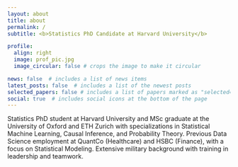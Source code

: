 ```yaml
---
layout: about
title: about
permalink: /
subtitle: <b>Statistics PhD Candidate at Harvard University</b>

profile:
  align: right
  image: prof_pic.jpg
  image_circular: false # crops the image to make it circular

news: false  # includes a list of news items
latest_posts: false  # includes a list of the newest posts
selected_papers: false # includes a list of papers marked as "selected={true}"
social: true  # includes social icons at the bottom of the page
---
```


Statistics PhD student at Harvard University and  MSc graduate at the University of Oxford and ETH Zurich with specializations in Statistical Machine Learning, Causal Inference, and Probability Theory. Previous Data Science employment at QuantCo (Healthcare) and HSBC (Finance), with a focus on Statistical Modeling. Extensive military background with training in leadership and teamwork.
